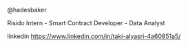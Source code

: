 @hadesbaker

Risido Intern -
Smart Contract Developer -
Data Analyst

linkedin
https://www.linkedin.com/in/taki-alyasri-4a60851a5/



